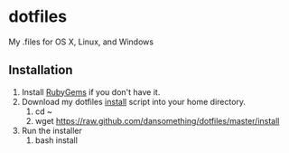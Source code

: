 dotfiles
========

My .files for OS X, Linux, and Windows

## Installation
1. Install [RubyGems][0] if you don't have it.
2. Download my dotfiles [install][1] script into your home directory.
	1. cd ~
	2. wget https://raw.github.com/dansomething/dotfiles/master/install
3. Run the installer
	1. bash install

[0]: http://rubygems.org/pages/download
[1]: https://raw.github.com/dansomething/dotfiles/master/install